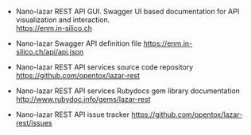 * Nano-lazar REST API GUI. Swagger UI based documentation for API visualization and interaction.
  \
  <https://enm.in-silico.ch>

* Nano-lazar Swagger API definition file
  <https://enm.in-silico.ch/api/api.json> 

* Nano-lazar REST API services source code repository
  <https://github.com/opentox/lazar-rest>
  
* Nano-lazar REST API services Rubydocs gem library documentation
  <http://www.rubydoc.info/gems/lazar-rest>

* Nano-lazar REST API issue tracker
  <https://github.com/opentox/lazar-rest/issues>